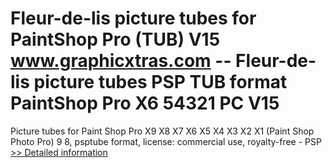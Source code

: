 # Fleur-de-lis picture tubes for PaintShop Pro (TUB) V15<br />www.graphicxtras.com -- Fleur-de-lis picture tubes PSP TUB format PaintShop Pro X6 54321 PC V15

Picture tubes for Paint Shop Pro X9 X8 X7 X6 X5 X4 X3 X2 X1 (Paint Shop Photo Pro) 9 8, psptube format, license: commercial use, royalty-free - PSP<br />[>> Detailed information](https://secure.shareit.com/shareit/product.html?productid=300469107&affiliateid=200057808)